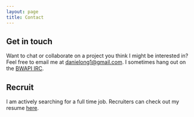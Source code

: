 ```yaml
---
layout: page
title: Contact
---
```


## Get in touch
Want to chat or collaborate on a project you think I might be interested in? Feel free to email me at <a href="mailto:danielong1@gmail.com" target="_top">danielong1@gmail.com</a>. I sometimes hang out on the [BWAPI IRC](http://webchat.freenode.net/?channels=BWAPI).

## Recruit
I am actively searching for a full time job. Recruiters can check out my resume [here](https://drive.google.com/file/d/0B_ene-mM14ODTUZrUVlRVEtFb2s/view). 
